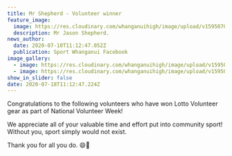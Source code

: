 ```yaml
---
title: Mr Shepherd - Volunteer winner
feature_image:
  image: https://res.cloudinary.com/whanganuihigh/image/upload/v1595070856/News/Jason_Shepherd_volunteer._sport_wanganui.jpg
  description: Mr Jason Shepherd.
news_author:
  date: 2020-07-10T11:12:47.052Z
  publication: Sport Whanganui Facebook
image_gallery:
  - image: https://res.cloudinary.com/whanganuihigh/image/upload/v1595070908/News/Jason_Shepherd_volunteer.marie_joseph..sport_wanganui.png
  - image: https://res.cloudinary.com/whanganuihigh/image/upload/v1595070950/News/Jason_Shepherd_volunteer._..sport_wanganui.png
show_in_slider: false
date: 2020-07-18T11:12:47.224Z
---
```

Congratulations to the following volunteers who have won Lotto Volunteer gear as part of National Volunteer Week! 

We appreciate all of your valuable time and effort put into community sport! Without you, sport simply would not exist.

Thank you for all you do. 😄👏
